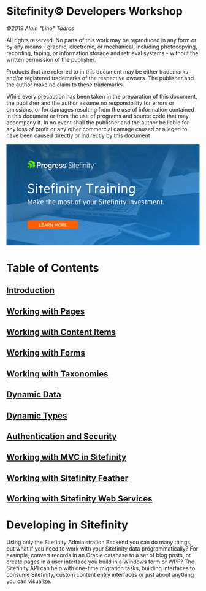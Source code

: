 Sitefinity© Developers Workshop
=============================

*©2019 Alain "Lino" Tadros*

All rights reserved. No parts of this work may be reproduced in any form
or by any means - graphic, electronic, or mechanical, including
photocopying, recording, taping, or information storage and retrieval
systems - without the written permission of the publisher.

Products that are referred to in this document may be either trademarks
and/or registered trademarks of the respective owners. The publisher and
the author make no claim to these trademarks.

While every precaution has been taken in the preparation of this
document, the publisher and the author assume no responsibility for
errors or omissions, or for damages resulting from the use of
information contained in this document or from the use of programs and
source code that may accompany it. In no event shall the publisher and
the author be liable for any loss of profit or any other commercial
damage caused or alleged to have been caused directly or indirectly by
this document

![](./media/SitefinityTraining.png)

Table of Contents
=================

[Introduction](./Introduction/readme.md)
--------------------------------------------
[Working with Pages](./Working%20with%20Pages/readme.md)
-------------------------------------------------------
[Working with Content Items](./Working%20with%20Content/readme.md)
--------------------------------------------
[Working with Forms](./Working%20with%20Forms/readme.md)
--------------------------------------------
[Working with Taxonomies](./Taxonomy/readme.md)
--------------------------------------------
[Dynamic Data](./Dynamic%20Data/readme.md)
--------------------------------------------
[Dynamic Types](./Dynamic%20Types/readme.md)
--------------------------------------------
[Authentication and Security](./Authentication%20and%20Security/readme.md)
--------------------------------------------
[Working with MVC in Sitefinity](./MVC%20in%20Sitefinity/readme.md)
--------------------------------------------
[Working with Sitefinity Feather](./Feather/readme.md)
--------------------------------------------
[Working with Sitefinity Web Services](./Web%20Services/readme.md)
--------------------------------------------

Developing in Sitefinity
========================

Using only the Sitefinity Administration Backend you can do many things,
but what if you need to work with your Sitefinity data programmatically?
For example, convert records in an Oracle database to a set of blog
posts, or create pages in a user interface you build in a Windows form
or WPF? The Sitefinity API can help with one-time migration tasks,
building interfaces to consume Sitefinity, custom content entry
interfaces or just about anything you can visualize.
